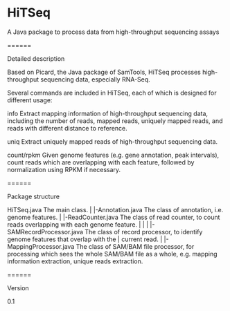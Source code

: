 HiTSeq
======

A Java package to process data from high-throughput sequencing assays

======

Detailed description

Based on Picard, the Java package of SamTools, HiTSeq processes high-throughput sequencing data, especially RNA-Seq.

Several commands are included in HiTSeq, each of which is designed for different usage:

info         Extract mapping information of high-throughput sequencing data, including the number of reads,
             mapped reads, uniquely mapped reads, and reads with different distance to reference.
         
uniq         Extract uniquely mapped reads of high-throughput sequencing data.

count/rpkm   Given genome features (e.g. gene annotation, peak intervals), count reads which are overlapping with
             each feature, followed by normalization using RPKM if necessary.
             

======

Package structure

HiTSeq.java                   The main class.
|
|-Annotation.java             The class of annotation, i.e. genome features.
|
|-ReadCounter.java            The class of read counter, to count reads overlapping with each genome feature.
| |
| |-SAMRecordProcessor.java   The class of record processor, to identify genome features that overlap with the
|                             current read.
|
|-MappingProcessor.java       The class of SAM/BAM file processor, for processing which sees the whole SAM/BAM file
                              as a whole, e.g. mapping information extraction, unique reads extraction.


======

Version

0.1
